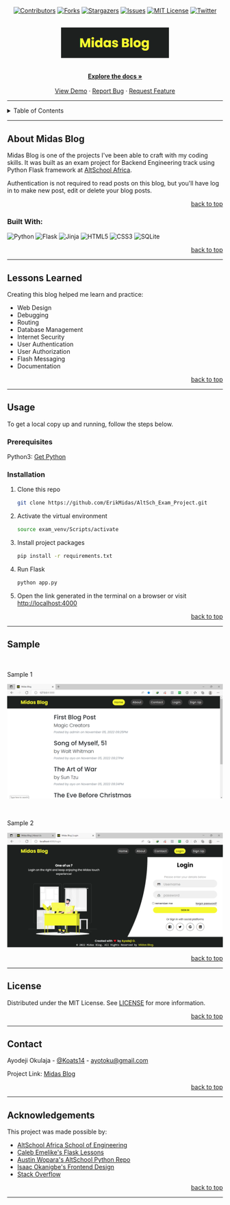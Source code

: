 <!-- Back to Top Navigation Anchor -->
<a name="readme-top"></a>

<!-- Project Shields -->
<div align="center">

  [![Contributors][contributors-shield]][contributors-url]
  [![Forks][forks-shield]][forks-url]
  [![Stargazers][stars-shield]][stars-url]
  [![Issues][issues-shield]][issues-url]
  [![MIT License][license-shield]][license-url]
  [![Twitter][twitter-shield]][twitter-url]
</div>

<!-- Project Logo -->
<br />
<div align="center">
  <a href="https://github.com/ErikMidas/AltSch_Exam_Project">
    <img src="/static/images/Midas%20Blog%20Logo.png" alt="Logo" width="50%" height="30%">
  </a>
</div>

<br />

<div>
  <p align="center">
    <a href="https://github.com/ErikMidas/AltSch_Exam_Project#readme"><strong>Explore the docs »</strong></a>
    <br />
    <br />
    <a href="/static/images/Midas%20Blog.png">View Demo</a>
    ·
    <a href="https://github.com/ErikMidas/AltSch_Exam_Project/issues">Report Bug</a>
    ·
    <a href="https://github.com/ErikMidas/AltSch_Exam_Project/issues">Request Feature</a>
  </p>
</div>

---

<!-- Table of Contents -->
<details>
  <summary>Table of Contents</summary>
  <ol>
    <li>
      <a href="#about-midas-blog">About Midas Blog</a>
      <ul>
        <li><a href="#built-with">Built With</a></li>
      </ul>
    </li>
    <li>
      <a href="#lessons-learned">Lessons Learned</a>
    </li>
    <li>
      <a href="#usage">Usage</a>
      <ul>
        <li><a href="#prerequisites">Prerequisites</a></li>
        <li><a href="#installation">Installation</a></li>
      </ul>
    </li>    
    <li><a href="#sample">Sample</a></li>
    <li><a href="#license">License</a></li>
    <li><a href="#contact">Contact</a></li>
    <li><a href="#acknowledgements">Acknowledgements</a></li>
  </ol>
  <p align="right"><a href="#readme-top">back to top</a></p>
</details>

---

<!-- About the Blog -->
## About Midas Blog

Midas Blog is one of the projects I've been able to craft with my coding skills. It was built as an exam project for Backend Engineering track using Python Flask framework at <a href="https://altschoolafrica.com/schools/engineering">AltSchool Africa</a>.

Authentication is not required to read posts on this blog, but you'll have log in to make new post, edit or delete your blog posts.

<p align="right"><a href="#readme-top">back to top</a></p>

### Built With:

![Python][python]
![Flask][flask]
![Jinja][jinja]
![HTML5][html5]
![CSS3][css3]
![SQLite][sqlite]

<p align="right"><a href="#readme-top">back to top</a></p>

---
<!-- Lessons from the Project -->
## Lessons Learned

Creating this blog helped me learn and practice:
* Web Design
* Debugging
* Routing
* Database Management
* Internet Security
* User Authentication
* User Authorization
* Flash Messaging
* Documentation

<p align="right"><a href="#readme-top">back to top</a></p>

---

<!-- GETTING STARTED -->
## Usage

To get a local copy up and running, follow the steps below.

### Prerequisites

Python3: [Get Python](https://www.python.org/downloads/)

### Installation

1. Clone this repo
   ```sh
   git clone https://github.com/ErikMidas/AltSch_Exam_Project.git
   ```
2. Activate the virtual environment
   ```sh
   source exam_venv/Scripts/activate
   ```
3. Install project packages
   ```sh
   pip install -r requirements.txt
   ```
4. Run Flask
   ```sh
   python app.py
   ```
5. Open the link generated in the terminal on a browser or visit [http://localhost:4000](http://localhost:4000)

<p align="right"><a href="#readme-top">back to top</a></p>

---

<!-- Sample Screenshot -->
## Sample

<br />
<p>Sample 1</p>

[![Midas Blog Screenshot][Midas-blog-screenshot]](https://github.com/ErikMidas/AltSch_Exam_Project/blob/main/static/images/Midas%20Blog.png)

<br />

Sample 2

<img src="/static/images/Midas%20Blog2.png" alt="sample"/>
<br/>

<p align="right"><a href="#readme-top">back to top</a></p>

---

<!-- License -->
## License

Distributed under the MIT License. See <a href="https://github.com/ErikMidas/AltSch_Exam_Project/blob/main/LICENSE">LICENSE</a> for more information.

<p align="right"><a href="#readme-top">back to top</a></p>

---

<!-- Contact -->
## Contact

Ayodeji Okulaja - [@Koats14](https://twitter.com/koats14) - ayotoku@gmail.com

Project Link: [Midas Blog](https://github.com/ErikMidas/AltSch_Exam_Project)

<p align="right"><a href="#readme-top">back to top</a></p>

---

<!-- Acknowledgements -->
## Acknowledgements

This project was made possible by:

* [AltSchool Africa School of Engineering](https://altschoolafrica.com/schools/engineering)
* [Caleb Emelike's Flask Lessons](https://github.com/CalebEmelike)
* [Austin Wopara's AltSchool Python Repo](https://github.com/Ze-Austin/altschool-python)
* [Isaac Okanigbe's Frontend Design](https://github.com/Blackbullet99/Altschool-Assignment)
* [Stack Overflow](https://stackoverflow.com/)

<p align="right"><a href="#readme-top">back to top</a></p>

---

<!-- Markdown Links & Images -->
[contributors-shield]: https://img.shields.io/github/contributors/ErikMidas/AltSch_Exam_Project.svg?style=for-the-badge
[contributors-url]: https://github.com/ErikMidas/AltSch_Exam_Project/graphs/contributors
[forks-shield]: https://img.shields.io/github/forks/ErikMidas/AltSch_Exam_Project.svg?style=for-the-badge
[forks-url]: https://github.com/ErikMidas/AltSch_Exam_Project/network/members
[stars-shield]: https://img.shields.io/github/stars/ErikMidas/AltSch_Exam_Project.svg?style=for-the-badge
[stars-url]: https://github.com/ErikMidas/AltSch_Exam_Project/stargazers
[issues-shield]: https://img.shields.io/github/issues/ErikMidas/AltSch_Exam_Project.svg?style=for-the-badge
[issues-url]: https://github.com/ErikMidas/AltSch_Exam_Project/issues
[license-shield]: https://img.shields.io/github/license/ErikMidas/AltSch_Exam_Project.svg?style=for-the-badge
[license-url]: https://github.com/ErikMidas/AltSch_Exam_Project/blob/main/LICENSE.txt
[twitter-shield]: https://img.shields.io/badge/-@koats14-1ca0f1?style=for-the-badge&logo=twitter&logoColor=white&link=https://twitter.com/koats14
[twitter-url]: https://twitter.com/koats14
[midas-blog-screenshot]: /static/images/Midas%20Blog.png
[python]: https://img.shields.io/badge/python-3670A0?style=for-the-badge&logo=python&logoColor=ffdd54
[flask]: https://img.shields.io/badge/flask-%23000.svg?style=for-the-badge&logo=flask&logoColor=white
[jinja]: https://img.shields.io/badge/jinja-white.svg?style=for-the-badge&logo=jinja&logoColor=black
[html5]: https://img.shields.io/badge/html5-%23E34F26.svg?style=for-the-badge&logo=html5&logoColor=white
[css3]: https://img.shields.io/badge/css3-%231572B6.svg?style=for-the-badge&logo=css3&logoColor=white
[sqlite]: https://img.shields.io/badge/sqlite-%2307405e.svg?style=for-the-badge&logo=sqlite&logoColor=white
